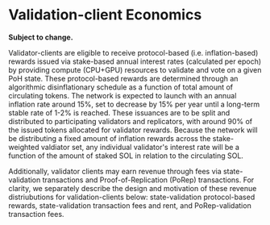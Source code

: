 # Validation-client Economics

**Subject to change.**

Validator-clients are eligible to receive protocol-based \(i.e. inflation-based\) rewards issued via stake-based annual interest rates \(calculated per epoch\) by providing compute \(CPU+GPU\) resources to validate and vote on a given PoH state. These protocol-based rewards are determined through an algorithmic disinflationary schedule as a function of total amount of circulating tokens. The network is expected to launch with an annual inflation rate around 15%, set to decrease by 15% per year until a long-term stable rate of 1-2% is reached. These issuances are to be split and distributed to participating validators and replicators, with around 90% of the issued tokens allocated for validator rewards. Because the network will be distributing a fixed amount of inflation rewards across the stake-weighted valdiator set, any individual validator's interest rate will be a function of the amount of staked SOL in relation to the circulating SOL.

Additionally, validator clients may earn revenue through fees via state-validation transactions and Proof-of-Replication \(PoRep\) transactions. For clarity, we separately describe the design and motivation of these revenue distriubutions for validation-clients below: state-validation protocol-based rewards, state-validation transaction fees and rent, and PoRep-validation transaction fees.

